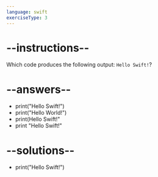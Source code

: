 ```yaml
---
language: swift
exerciseType: 3
---
```


# --instructions--

Which code produces the following output: `Hello Swift!`?

# --answers--

- print("Hello Swift!")
- print("Hello World!")
- print(Hello Swift!"
- print "Hello Swift!"

# --solutions--

- print("Hello Swift!")
